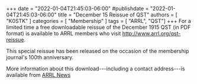 +++
date = "2022-01-04T21:45:03-06:00"
#publishdate = "2022-01-04T21:45:03-06:00"
title = "December 15 Reissue of QST"
authors = [ "K0STK" ]
categories = [ "Membership" ]
tags = [ "ARRL", "QST"]
+++
For a limited time a free downloadable reissue of the December 1915 QST
\(in PDF format\) is available to ARRL members who visit
http://www.arrl.org/qst-reissue.

This special reissue has been released on the occasion of the membership
journal's 100th anniversary.

More information about this download---including a contact address---is
available from
[ARRL News](http://www.arrl.org/news/commemorative-december-1915-qst-download)
<!--more-->
